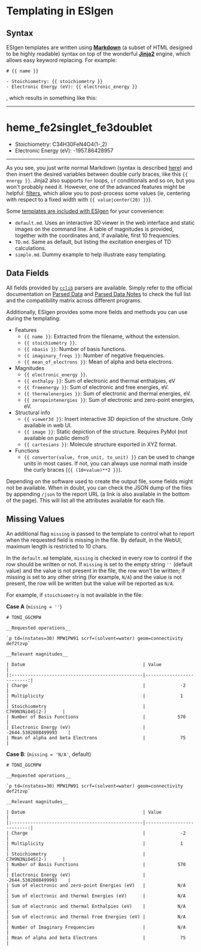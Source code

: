 # Templating in ESIgen

## Syntax

ESIgen templates are written using [**Markdown**](https://daringfireball.net/projects/markdown/syntax) (a subset of HTML designed to be highly readable) syntax on top of the wonderful [**Jinja2**](http://jinja.pocoo.org/) engine, which allows easy keyword replacing. For example:

```
# {{ name }}

- Stoichiometry: {{ stoichiometry }}
- Electronic Energy (eV): {{ electronic_energy }}
```
, which results in something like this:

***

# heme_fe2singlet_fe3doublet

- Stoichiometry: C34H30FeN4O4(1-,2)
- Electronic Energy (eV): -1957.86428957

***

As you see, you just write normal Markdown (syntax is described [here](https://github.com/tchapi/markdown-cheatsheet)) and then insert the desired variables between double curly braces, like this `{{ energy }}`. Jinja2 also supports `for` loops, `if` conditionals and so on, but you won't probably need it. However, one of the advanced features might be helpful: [filters](http://jinja.pocoo.org/docs/2.10/templates/#filters), which allow you to post-process some values (ie, centering with respect to a fixed width with `{{ value|center(20) }}`).

Some [templates are included with ESIgen](https://github.com/insilichem/esigen/tree/master/esigen/templates/reports) for your convenience:

- `default.md`. Uses an interactive 3D viewer in the web interface and static images on the command line. A table of magnitudes is provided, together with the coordinates and, if available, first 10 frequencies.
- `TD.md`. Same as default, but listing the excitation energies of TD calculations.
- `simple.md`. Dummy example to help illustrate easy templating.

## Data Fields

All fields provided by [`cclib`](http://cclib.github.io/index.html) parsers are available. Simply refer to the official documentation on [Parsed Data](http://cclib.github.io/data.html) and [Parsed Data Notes](http://cclib.github.io/data_notes.html) to check the full list and the compatibility matrix across different programs.

Additionally, ESIgen provides some more fields and methods you can use during the templating:

- Features
    - `{{ name }}`: Extracted from the filename, without the extension.
    - `{{ stoichiometry }}`.
    - `{{ nbasis }}`: Number of basis functions.
    - `{{ imaginary_freqs }}`: Number of negative frequencies.
    - `{{ mean_of_electrons }}`: Mean of alpha and beta electrons.
- Magnitudes
    - `{{ electronic_energy }}`.
    - `{{ enthalpy }}`: Sum of electronic and thermal enthalpies, eV
    - `{{ freeenergy }}`: Sum of electronic and free energies, eV.
    - `{{ thermalenergies }}`: Sum of electronic and thermal energies, eV.
    - `{{ zeropointenergies }}`: Sum of electronic and zero-point energies, eV.
- Structural info
    - `{{ viewer3d }}`: Insert interactive 3D depiction of the structure. Only available in web UI.
    - `{{ image }}`: Static depiction of the structure. Requires PyMol (not available on public demo!)
    - `{{ cartesians }}`: Molecule structure exported in XYZ format.
- Functions
    - `{{ convertor(value, from_unit, to_unit) }}` can be used to change units in most cases. If not, you can always use normal math inside the curly braces (`{{ (10+value)**2 }}`).

Depending on the software used to create the output file, some fields might not be available. When in doubt, you can check the JSON dump of the files by appending `/json` to the report URL (a link is also available in the bottom of the page). This will list all the attributes available for each file.

## Missing Values

An additional flag `missing` is passed to the template to control what to report when the requested field is missing in the file. By default, in the WebUI, maximum length is restricted to 10 chars.

In the `default.md` template, `missing` is checked in every row to control if the row should be written or not. If `missing` is set to the empty string `''` (default value) and the value is not present in the file, the row won't be written; if missing is set to any other string (for example, `N/A`) and the value is not present, the row will be written but the value will be reported as `N/A`.

For example, if `stoichiometry` is not available in the file:

__Case A__ (`missing = ''`)

    # TDNI_GGCMPW

    __Requested operations__

    `p td=(nstates=30) MPW1PW91 scrf=(solvent=water) geom=connectivity def2tzvp`

    __Relevant magnitudes__

    | Datum                                            | Value                     |
    |:-------------------------------------------------|--------------------------:|
    | Charge                                           |             -2            |
    | Multiplicity                                     |             1             |
    | Stoichiometry                                    |      C7H9N3NiO4S(2-)      |
    | Number of Basis Functions                        |            570            |
    | Electronic Energy (eV)                           |    -2644.5302088499993    |
    | Mean of alpha and beta Electrons                 |             75            |


__Case B__: (`missing = 'N/A'`, default)

    # TDNI_GGCMPW

    __Requested operations__

    `p td=(nstates=30) MPW1PW91 scrf=(solvent=water) geom=connectivity def2tzvp`

    __Relevant magnitudes__

    | Datum                                            | Value                     |
    |:-------------------------------------------------|--------------------------:|
    | Charge                                           |             -2            |
    | Multiplicity                                     |             1             |
    | Stoichiometry                                    |      C7H9N3NiO4S(2-)      |
    | Number of Basis Functions                        |            570            |
    | Electronic Energy (eV)                           |    -2644.5302088499993    |
    | Sum of electronic and zero-point Energies (eV)   |            N/A            |
    | Sum of electronic and thermal Energies (eV)      |            N/A            |
    | Sum of electronic and thermal Enthalpies (eV)    |            N/A            |
    | Sum of electronic and thermal Free Energies (eV) |            N/A            |
    | Number of Imaginary Frequencies                  |            N/A            |
    | Mean of alpha and beta Electrons                 |             75            |
